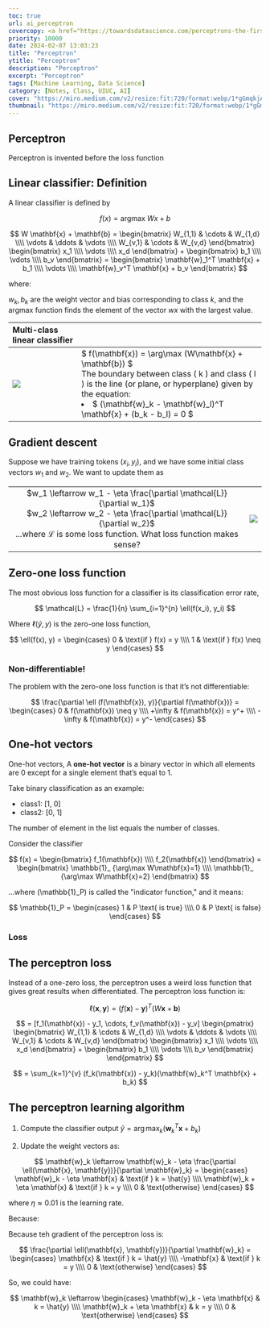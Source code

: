 ```yaml
---
toc: true
url: ai_perceptron
covercopy: <a href="https://towardsdatascience.com/perceptrons-the-first-neural-network-model-8b3ee4513757">© Dr. Roi Yehoshua</a>
priority: 10000
date: 2024-02-07 13:03:23
title: "Perceptron"
ytitle: "Perceptron"
description: "Perceptron"
excerpt: "Perceptron"
tags: [Machine Learning, Data Science]
category: [Notes, Class, UIUC, AI]
cover: "https://miro.medium.com/v2/resize:fit:720/format:webp/1*gGmqkjA0VJCe5EhJnoQDNg.png"
thumbnail: "https://miro.medium.com/v2/resize:fit:720/format:webp/1*gGmqkjA0VJCe5EhJnoQDNg.png"
---
```


## Perceptron

Perceptron is invented before the loss function 


## Linear classifier: Definition

A linear classifier is defined by

$$
f(x) = \text{argmax } Wx + b
$$

$$ W \mathbf{x} + \mathbf{b} =  \begin{bmatrix} W_{1,1} & \cdots & W_{1,d} \\\\ \vdots & \ddots & \vdots \\\\ W_{v,1} & \cdots & W_{v,d} \end{bmatrix} \begin{bmatrix} x_1 \\\\ \vdots \\\\ x_d \end{bmatrix} + \begin{bmatrix} b_1 \\\\ \vdots \\\\ b_v \end{bmatrix} = \begin{bmatrix} \mathbf{w}_1^T \mathbf{x} + b_1 \\\\ \vdots \\\\ \mathbf{w}_v^T \mathbf{x} + b_v \end{bmatrix}
$$

where:

$w_k, b_k$ are the weight vector and bias corresponding to class $k$, and the argmax function finds the element of the vector $wx$ with the largest value.

|Multi-class linear classifier||
|:-|:-|
|![](https://imgur.com/TNWvhKX.png)|$ f(\mathbf{x}) = \arg\max (W\mathbf{x} + \mathbf{b}) $ <br>The boundary between class \( k \) and class \( l \) is the line (or plane, or hyperplane) given by the equation: <li>$ (\mathbf{w}_k - \mathbf{w}_l)^T \mathbf{x} + (b_k - b_l) = 0 $|






## Gradient descent

Suppose we have training tokens $(x_i, y_i)$, and we have some initial class vectors $w_1$ and $w_2$. We want to update them as

|||
|:-:|:-:|
|$w_1 \leftarrow w_1 - \eta \frac{\partial \mathcal{L}}{\partial w_1}$<br>$w_2 \leftarrow w_2 - \eta \frac{\partial \mathcal{L}}{\partial w_2}$ <br> ...where $\mathcal{L}$ is some loss function. What loss function makes sense?|![](https://imgur.com/YaSOBI6.png)




## Zero-one loss function

The most obvious loss function for a classifier is its classification error rate,

$$
\mathcal{L} = \frac{1}{n} \sum_{i=1}^{n} \ell(f(x_i), y_i)
$$

Where $\ell(\hat{y}, y)$ is the zero-one loss function,

$$
\ell(f(x), y) =
\begin{cases}
0 & \text{if } f(x) = y \\\\
1 & \text{if } f(x) \neq y
\end{cases}
$$

### Non-differentiable!

The problem with the zero-one loss function is that it’s not differentiable:

$$
\frac{\partial \ell (f(\mathbf{x}), y)}{\partial f(\mathbf{x})} = 
\begin{cases} 
0 & f(\mathbf{x}) \neq y \\\\
+\infty & f(\mathbf{x}) = y^+ \\\\
-\infty & f(\mathbf{x}) = y^- 
\end{cases}
$$




## One-hot vectors

One-hot vectors, A **one-hot vector** is a binary vector in which all elements are 0 except for a single element that’s equal to 1.

Take binary classification as an example:
  - class1: [1, 0]
  - class2: [0, 1]

The number of element in the list equals the number of classes.

Consider the classifier

$$
f(x) =  \begin{bmatrix} 
f_1(\mathbf{x}) \\\\
f_2(\mathbf{x}) 
\end{bmatrix} = \begin{bmatrix} 
\mathbb{1}_ {\arg\max W\mathbf{x}=1} \\\\
\mathbb{1}_ {\arg\max W\mathbf{x}=2} 
\end{bmatrix} 
$$



...where \(\mathbb{1}_P\) is called the "indicator function," and it means:

$$
\mathbb{1}_P = 
\begin{cases} 
1 & P \text{ is true} \\\\ 
0 & P \text{ is false} 
\end{cases}
$$

### Loss

## The perceptron loss

Instead of a one-zero loss, the perceptron uses a weird loss function that gives great results when differentiated. The perceptron loss function is:

$$
\ell(\mathbf{x}, \mathbf{y}) = (f(\mathbf{x}) - \mathbf{y})^T (W \mathbf{x} + \mathbf{b})
$$

$$
= [f_1(\mathbf{x}) - y_1, \cdots, f_v(\mathbf{x}) - y_v]  \begin{pmatrix} \begin{bmatrix}
W_{1,1} & \cdots & W_{1,d} \\\\
\vdots & \ddots & \vdots \\\\
W_{v,1} & \cdots & W_{v,d}
\end{bmatrix}
\begin{bmatrix}
x_1 \\\\
\vdots \\\\
x_d
\end{bmatrix}
+
\begin{bmatrix}
b_1 \\\\
\vdots \\\\
b_v
\end{bmatrix}
\end{pmatrix}
$$

$$
= \sum_{k=1}^{v} (f_k(\mathbf{x}) - y_k)(\mathbf{w}_k^T \mathbf{x} + b_k)
$$

## The perceptron learning algorithm


1. Compute the classifier output $\hat{y} = \arg\max_k (\mathbf{w}_k^T \mathbf{x} + b_k)$

2. Update the weight vectors as:

$$
\mathbf{w}_k \leftarrow \mathbf{w}_k - \eta \frac{\partial \ell(\mathbf{x}, \mathbf{y})}{\partial \mathbf{w}_k} = 
\begin{cases} 
\mathbf{w}_k - \eta \mathbf{x} & \text{if } k = \hat{y} \\\\
\mathbf{w}_k + \eta \mathbf{x} & \text{if } k = y \\\\
0 & \text{otherwise}
\end{cases}
$$

where $\eta \approx 0.01$ is the learning rate.

Because:

Because teh gradient of the perceptron loss is:

$$
\frac{\partial \ell(\mathbf{x}, \mathbf{y})}{\partial \mathbf{w}_k} = 
\begin{cases} 
\mathbf{x} & \text{if } k = \hat{y} \\\\
-\mathbf{x} & \text{if } k = y \\\\
0 & \text{otherwise}
\end{cases}
$$

So, we could have:

$$
\mathbf{w}_k \leftarrow 
\begin{cases} 
\mathbf{w}_k - \eta \mathbf{x} & k = \hat{y} \\\\
\mathbf{w}_k + \eta \mathbf{x} & k = y \\\\
0 & \text{otherwise}
\end{cases}
$$



<style>
pre {
  background-color:#38393d;
  color: #5fd381;
}
</style>
